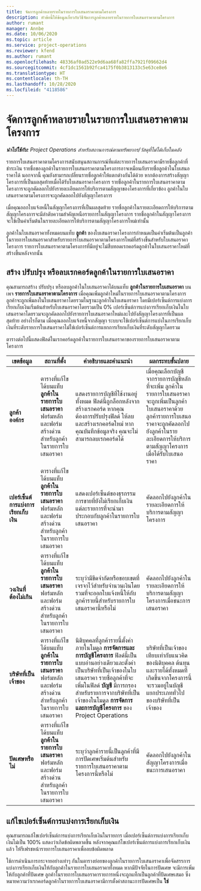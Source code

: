 ```yaml
---
title: จัดการลูกค้าหลายรายในรายการใบเสนอราคาตามโครงการ
description: หัวข้อนี้ให้ข้อมูลเกี่ยวกับวิธีจัดการลูกค้าหลายรายในรายการใบเสนอราคาตามโครงการ
author: rumant
manager: Annbe
ms.date: 10/06/2020
ms.topic: article
ms.service: project-operations
ms.reviewer: kfend
ms.author: rumant
ms.openlocfilehash: 48336af0ad522e9d6aa68fa82ffa7921f09662d4
ms.sourcegitcommit: 4cf1dc1561b92fca4175f0b3813133c5e63ce8e6
ms.translationtype: HT
ms.contentlocale: th-TH
ms.lasthandoff: 10/28/2020
ms.locfileid: "4118586"
---
```

# <a name="manage-multiple-customers-on-project-based-quote-lines"></a>จัดการลูกค้าหลายรายในรายการใบเสนอราคาตามโครงการ

_**นำไปใช้กับ:** Project Operations สำหรับสถานการณ์ตามทรัพยากร/วัสดุที่ไม่ได้เก็บในคลัง_

รายการใบเสนอราคาตามโครงการสนับสนุนสถานการณ์ที่แต่ละรายการใบเสนอราคามีรายชื่อลูกค้าที่ชำระเงิน รายชื่อของลูกค้าในรายการใบเสนอราคาตามโครงการอาจเหมือนกับรายชื่อลูกค้าในใบเสนอราคาได้ นอกจากนี้ คุณยังสามารถเปลี่ยนรายชื่อลูกค้าให้แตกต่างกันได้ด้วย หากต้องการสร้างสัญญาโครงการที่เป็นผลสุดท้ายเมื่อได้รับใบเสนอราคาโครงการ รายชื่อลูกค้าในรายการใบเสนอราคาตามโครงการจะถูกคัดลอกไปยังรายละเอียดการให้บริการตามสัญญาของโครงการที่เกี่ยวข้อง ลูกค้าในใบเสนอราคาตามโครงการจะถูกคัดลอกไปยังสัญญาโครงการ

เมื่อคุณออกใบแจ้งหนี้ในสัญญาโครงการที่เป็นผลสุดท้าย รายชื่อลูกค้าในรายละเอียดการให้บริการตามสัญญาโครงการจะมีลำดับความสำคัญเหนือรายการในสัญญาโครงการ รายชื่อลูกค้าในสัญญาโครงการจะใช้เป็นค่าเริ่มต้นในรายละเอียดการให้บริการตามสัญญาโครงการใหม่เท่านั้น

ลูกค้าในใบเสนอราคาทั้งหมดบนแท็บ **ลูกค้า** ของใบเสนอราคาโครงการกำหนดเป็นค่าเริ่มต้นเป็นลูกค้าในรายการใบเสนอราคาสำหรับรายการใบเสนอราคาตามโครงการใหม่ที่สร้างขึ้นสำหรับใบเสนอราคาโครงการ รายการใบเสนอราคาตามโครงการที่มีอยู่จะไม่สืบทอดเรกคอร์ดลูกค้าในใบเสนอราคาใหม่ที่สร้างขึ้นหลังจากนั้น

## <a name="create-update-or-delete-a-quote-line-customer-record"></a>สร้าง ปรับปรุง หรือลบเรกคอร์ดลูกค้าในรายการใบเสนอราคา

คุณสามารถสร้าง ปรับปรุง หรือลบลูกค้าในใบเสนอราคาได้บนแท็บ **ลูกค้าในรายการใบเสนอราคา** บนเพจ **รายการใบเสนอราคาตามโครงการ** เมื่อคุณเพิ่มลูกค้าใหม่ในรายการใบเสนอราคาตามโครงการ ลูกค้าจะถูกเพิ่มลงในใบเสนอราคาโดยรวมในฐานะลูกค้าในใบเสนอราคา โดยมีเปอร์เซ็นต์การแบ่งการเรียกเก็บเงินเริ่มต้นสำหรับใบเสนอราคาโดยรวมเป็น 0% เปอร์เซ็นต์การแบ่งการเรียกเก็บเงินในใบเสนอราคาโดยรวมจะถูกคัดลอกไปยังรายการใบเสนอราคาใหม่และไปยังสัญญาโครงการที่เป็นผลสุดท้าย อย่างไรก็ตาม เมื่อคุณออกใบแจ้งหนี้จากสัญญา ระบบจะใช้เปอร์เซ็นต์การแบ่งในการเรียกเก็บเงินที่ระดับรายการใบเสนอราคาไม่ใช่เปอร์เซ็นต์การแยกการเรียกเก็บเงินที่ระดับสัญญาโดยรวม 

ตารางต่อไปนี้แสดงฟิลด์ในเรกคอร์ดลูกค้าในรายการใบเสนอราคาของรายการใบเสนอราคาตามโครงการ

| เขตข้อมูล | สถานที่ตั้ง | คำอธิบายและคำแนะนำ | ผลกระทบขั้นปลาย |
| --- | --- | --- | --- |
| **ลูกค้าองค์กร** | ตารางที่แก้ไขได้บนแท็บ **ลูกค้าในรายการใบเสนอราคา** ฟอร์มหลัก และฟอร์มสร้างด่วนสำหรับลูกค้าในรายการใบเสนอราคา | แสดงรายการบัญชีที่ใช้งานอยู่ทั้งหมด ฟิลด์นี้ถูกล็อกหลังจากสร้างเรกคอร์ด หากคุณต้องการปรับปรุงฟิลด์ ให้ลบและสร้างเรกคอร์ดใหม่ หากคุณบันทึกข้อมูลจริง คุณจะไม่สามารถลบเรกคอร์ดได้ | เมื่อคุณเลือกบัญชีจากรายการบัญชีหลักที่จะเพิ่ม ลูกค้าในรายการใบเสนอราคาจะถูกเพิ่มเป็นลูกค้าใบเสนอราคาด้วย ลูกค้ารายการใบเสนอราคาจะถูกคัดลอกไปยังลูกค้าในรายละเอียดการให้บริการตามสัญญาโครงการเมื่อได้รับใบเสนอราคา |
| **เปอร์เซ็นต์การแบ่งการเรียกเก็บเงิน** | ตารางที่แก้ไขได้บนแท็บ **ลูกค้าในรายการใบเสนอราคา** ฟอร์มหลัก และฟอร์มสร้างด่วนสำหรับลูกค้าในรายการใบเสนอราคา | แสดงเปอร์เซ็นต์ของธุรกรรมการขายที่ยังไม่เรียกเก็บเงินแต่ละรายการที่จะนำมาประกอบกับลูกค้าในรายการใบเสนอราคา | คัดลอกไปยังลูกค้าในรายละเอียดการให้บริการตามสัญญาโครงการ |
| **วงเงินที่ต้องไม่เกิน** | ตารางที่แก้ไขได้บนแท็บ **ลูกค้าในรายการใบเสนอราคา** ฟอร์มหลัก และฟอร์มสร้างด่วนสำหรับลูกค้าในรายการใบเสนอราคา | ระบุว่ามีขีดจำกัดหรือขอบเขตที่เจรจาไว้สำหรับจำนวนเงินโดยรวมที่จะออกใบแจ้งหนี้ให้กับลูกค้ารายนี้สำหรับรายการใบเสนอราคานี้หรือไม่ | คัดลอกไปยังลูกค้าในรายละเอียดการให้บริการตามสัญญาโครงการเมื่อชนะการเสนอราคา |
| **บริษัทที่เป็นเจ้าของ** | ตารางที่แก้ไขได้บนแท็บ **ลูกค้าในรายการใบเสนอราคา** ฟอร์มหลัก และฟอร์มสร้างด่วนสำหรับลูกค้าในรายการใบเสนอราคา | นิติบุคคลที่ลูกค้ารายนี้ตั้งค่าภายในโมดูล **การจัดการและการบัญชีโครงการ** ฟิลด์นี้เป็นแบบอ่านอย่างเดียวและตั้งค่าเป็นบริษัทที่เป็นเจ้าของในใบเสนอราคา รายชื่อลูกค้าที่จะเพิ่มในฟิลด์ **บัญชี** มีการกรองสำหรับรายการจากบริษัทที่เป็นเจ้าของในโมดูล **การจัดการและการบัญชีโครงการ** ของ Project Operations | บริษัทที่เป็นเจ้าของเทียบเท่ากับแนวคิดของนิติบุคคล ต้นทุนและรายได้ทั้งหมดที่เกิดขึ้นจากโครงการนี้จะรวมอยู่ในบัญชีแยกประเภททั่วไปของบริษัทที่เป็นเจ้าของ |
| **ปัดเศษหรือไม่** | ตารางที่แก้ไขได้บนแท็บ **ลูกค้าในรายการใบเสนอราคา** ฟอร์มหลัก และฟอร์มสร้างด่วนสำหรับลูกค้าในรายการใบเสนอราคา | ระบุว่าลูกค้ารายนี้เป็นลูกค้าที่มีการปัดเศษเริ่มต้นสำหรับรายการใบเสนอราคาตามโครงการนี้หรือไม่ | คัดลอกไปยังลูกค้าในสัญญาโครงการเมื่อชนะการเสนอราคา |

## <a name="edit-billing-split-percentages"></a>แก้ไขเปอร์เซ็นต์การแบ่งการเรียกเก็บเงิน

คุณสามารถแก้ไขเปอร์เซ็นต์การแบ่งการเรียกเก็บเงินในรายการ เมื่อเปอร์เซ็นต์การแบ่งการเรียกเก็บเงินไม่เป็น 100% แสดงว่าเกิดข้อผิดพลาดขึ้น หลังจากคุณแก้ไขเปอร์เซ็นต์การแบ่งการเรียกเก็บเงินแล้ว ให้รีเฟรชหน้ารายการใบเสนอราคาเพื่อลบข้อผิดพลาด

ใช้การดำเนินการกระจายอย่างเท่าๆ กันในตารางย่อยของลูกค้าในรายการใบเสนอราคาเพื่อจัดสรรการแบ่งการเรียกเก็บเงินให้กับลูกค้าในรายการใบเสนอราคาทั้งหมด หากมีปัจจัยในการปัดเศษ จะมีการเพิ่มให้กับลูกค้าที่ปัดเศษ ลูกค้าในรายการใบเสนอราคารายการหนึ่งจะถูกแท็กเป็นลูกค้าที่ปัดเศษเสมอ ซึ่งหมายความว่าเรกคอร์ดลูกค้าในรายการใบเสนอราคามีการตั้งค่าสถานะการปัดเศษเป็น **ใช่** 
